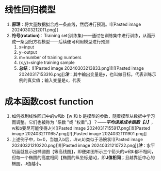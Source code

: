 # 线性回归模型
1. **原理**：将大量数据拟合成一条直线，然后进行预测。![[Pasted image 20240303212011.png]]
2. **符号(rotation)**：Training set(训练集)——通过在训练集中进行训练，从而形成一条回归方程模型——后续便可利用模型进行预测
	1. x=input
	2. y=output
	3. m=number of training numbers
	4. (x,y)=single training sample
	5. **总结**：![[Pasted image 20240303213833.png]]![[Pasted image 20240317153316.png]]***注***：其中输出变量是y，也叫做目标，代表训练示例的真实值；输入变量是x，代表

# 成本函数cost function
1. 如何找到线性回归中的w和b【w 和 b 是模型的参数，随着模型从数据中学习而调整。它们也被称为 "系数 "或 "权重"。】？——***平均误差成本函数【J】***，w和b要尽可能使得J小![[Pasted image 20240317155917.png]]![[Pasted image 20240321111657.png]]![[Pasted image 20240321111901.png]]
2. 上述例子中，b=0，当加入b后，J(w,b)类似于汤碗状![[Pasted image 20240321210220.png]]![[Pasted image 20240321210722.png]]***注***：水平切面就显示出椭圆图【等高线图】，即便如图所示三个箭头的w和b都不相同，但每一个椭圆的高度相同【椭圆的纵坐标是b】，即**J值相同**；且越靠近中心的椭圆，J值越小。
